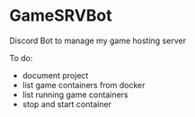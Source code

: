 # GameSRVBot
Discord Bot to manage my game hosting server

To do:

- document project
- list game containers from docker
- list running game containers
- stop and start container
